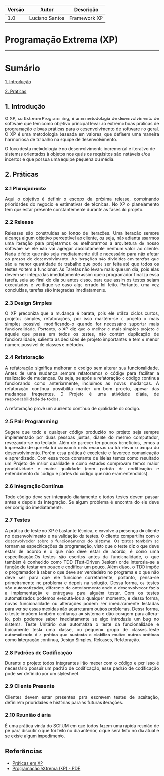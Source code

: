 |Versão|Autor|Descrição|
|------|-----|---------|
|1.0|Luciano Santos|Framework XP|

# Programação Extrema (XP)
---

# Sumário

[1. Introdução](#1-introdução)

[2. Práticas](#2-práticas)

## 1. Introdução
<p align="justify">
O XP, ou Extreme Programming, é uma metodologia de desenvolvimento de software que tem como objetivo principal levar ao extremo boas práticas de programação e boas práticas para o desenvolvimento de software no geral. O XP é uma metodologia baseada em valores, que definem uma maneira harmoniosa de trabalho na equipe de desenvolvimento.

O foco desta metodologia é no desenvolvimento incremental e iterativo de sistemas orientados à objetos nos quais os requisitos são instáveis e/ou incertos e que possua uma equipe pequena ou média.</p>

## 2. Práticas

### 2.1 Planejamento
<p align="justify">
Aqui o objetivo é definir o escopo da próxima release, combinando prioridades do négocio e estimativas de técnicas. No XP o planejamento tem que estar presente constantemente durante as fases do projeto.</p>

### 2.2 Release
<p align="justify">
Releases são construídas ao longo de iterações. Uma iteração sempre alcança algum objetivo perceptível ao cliente, ou seja, não adianta usarmos uma iteração para projetarmos ou melhorarmos a arquitetura do nosso software se ele não vai agregar absolutamente nenhum valor ao cliente. Nada é feito que não seja imediatamente útil e necessário para não afetar os prazos de desenvolvimento. As iterações são divididas em tarefas que são a menor quantidade de trabalho que pode ser feita até que todos os testes voltem a funcionar. As Tarefas não levam mais que um dia, pois elas devem ser integradas imediatamente assim que o programador finaliza essa tarefa, seja ao final do dia ou antes disso, para que assim os testes sejam executados e verifique-se caso algo errado foi feito. Portanto, uma vez concluídas, tarefas são integradas imediatamente.</p>

### 2.3 Design Simples
<p align="justify">
O XP preconiza que a mudança é barata, pois ele utiliza ciclos curtos, projetos simples, refatorações, por isso mantém-se o projeto o mais simples possível, modificando-o quando for necessário suportar mais funcionalidade. Portanto, o XP diz que o melhor e mais simples projeto é aquele que passa em todos os testes, não contém duplicação de funcionalidade, salienta as decisões de projeto importantes e tem o menor número possível de classes e métodos.</p>

### 2.4 Refatoração
<p align="justify">
A refatoração significa melhorar o código sem alterar sua funcionalidade. Antes de uma mudança sempre refatoramos o código para facilitar a realização de mudanças. Ou seja, se após a refatoração o código continua funcionando como anteriormente, incluímos as novas mudanças. A refatoração contínua possibilita manter um bom projeto, apesar das mudanças frequentes. O Projeto é uma atividade diária, de responsabilidade de todos.

A refatoração provê um aumento contínuo de qualidade do código.
</p>

### 2.5 Pair Programming
<p align="justify">
Sugere que todo e qualquer código produzido no projeto seja sempre implementado por duas pessoas juntas, diante do mesmo computador, revezando-se no teclado. Além de parecer ter poucos benefícios, temos a impressão de que ela irá consumir mais recursos ou irá elevar o tempo do desenvolvimento. Porém essa prática é excelente e favorece comunicação e aprendizado. Com essa troca constante de ideias temos como resultado um Projeto de maior qualidade e como estudos comprovam temos maior produtividade e maior qualidade (com padrão de codificação e entendimento do código e partes do código que não eram entendidos).</p>

### 2.6 Integração Contínua
<p align="justify">
Todo código deve ser integrado diariamente e todos testes devem passar antes e depois da integração. Se algum problema é encontra do ele deve ser corrigido imediatamente.
</p>

### 2.7 Testes
<p align="justify">
A prática de teste no XP é bastante técnica, e envolve a presença do cliente no desenvolvimento e na validação de testes. O cliente compartilha com o desenvolvedor sobre o funcionamento do sistema. Os testes também se tornam as especificações da programação, visto que o teste diz o que deve estar de acordo e o que não deve estar de acordo, é como uma especificação.Os testes são escritos antes da funcionalidade, o que também é conhecido como TDD (Test-Driven Design) onde intercala-se a função de testar um pouco e codificar um pouco. Além disso, o TDD impõe o programador à saber o que deve ser verdadeiro no programa e o que não deve ser para que ele funcione corretamente, portanto, pensa-se primeiramente no problema e depois na solução. Dessa forma, os testes são automatizados, diferente de anteriormente onde o desenvolvedor fazia a implementação e entregava para alguém testar. Com os testes automatizados podemos executá-los a qualquer momento, e dessa forma, novas funcionalidade ou alterações podem ser imediatamente testadas para ver se essas mexidas não acarretaram outros problemas. Dessa forma, o teste impõem também confiança ao sistema e dão coragem para altera-lo, pois podemos saber imediatamente se algo introduziu um bug no sistema. Teste Unitário que automatiza o teste da funcionalidade e tipicamente testa uma classe, ou pequeno grupo de classes.Teste automatizado é a prática que sustenta e viabiliza muitas outras práticas como Integração contínua, Design Simples, Releases, Refatoração.</p>


### 2.8 Padrões de Codificação
<p align="justify">
Durante o projeto todos integrantes irão mexer com o código e por isso é necessário possuir um padrão de codificação, esse padrão de codificação pode ser definido por um stylesheet.</p>

### 2.9 Cliente Presente
<p align="justify">
Clientes devem estar presentes para escrevem testes de aceitação, definirem prioridades e histórias para as futuras iterações.</p>

### 2.10 Reunião diária
<p align="justify">
É uma prática vinda do SCRUM em que todos fazem uma rápida reunião de pé para discutir o que foi feito no dia anterior, o que será feito no dia atual e se existe algum impedimento.</p>

## Referências

- [Práticas em XP](https://www.devmedia.com.br/praticas-em-xp-extreme-programming/29330)
-  [Programação eXtrema (XP) - PDF](http://periodicos.unesc.net/index.php/sulcomp/article/download/911/900)